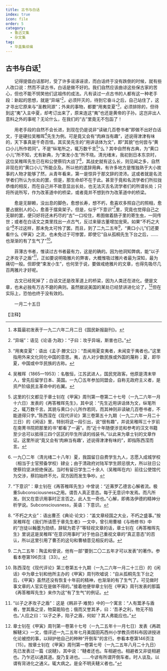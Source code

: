 ```yaml
---
title: 古书与白话
index: true
icon: file
order: 5
category:
  - 鲁迅文集
  - 杂文集
tag:  
  - 华盖集续编
---
```


## 古书与白话[^①]

　　记得提倡白话那时，受了许多谣诼诬谤，而白话终于没有跌倒的时候，就有些人改口说：然而不读古书，白话是做不好的。我们自然应该曲谅这些保古家的苦心，但也不能不悯笑他们这祖传的成法。凡有读过一点古书的人都有这一种老手段：新起的思想，就是“异端”[^②]，必须歼灭的，待到它奋斗之后，自己站住了，这才寻出它原来与“圣教同源”；外来的事物，都要“用夷变夏”[^③]，必须排除的，但待到这“夷”入主中夏，却考订出来了，原来连这“夷”也还是黄帝的子孙。这岂非出人意料之外的事呢？无论什么，在我们的“古”里竟无不包函了！

　　用老手段的自然不会长进，到现在仍是说非“读破几百卷书者”即做不出好白话文，于是硬拉吴稚晖[^④]先生为例。可是竟又会有“肉麻当有趣”，述说得津津有味的，天下事真是千奇百怪。其实吴先生的“用讲话体为文”，即“其貌”也何尝与“黄口小儿所作若同”。不是“纵笔所之，辄万数千言[^⑤]”么？其中自然有古典，为“黄口小儿”所不知，尤有新典，为“束发小生”所不晓。清光绪末，我初到日本东京时，这位吴稚晖先生已在和公使蔡钧大战了[^⑥]，其战史就有这么长，则见闻之多，自然非现在的“黄口小儿”所能企及。所以他的遣辞用典，有许多地方是惟独熟于大小故事的人物才能够了然，从青年看来，第一是惊异于那文辞的滂沛。这或者就是名流学者们所认为长处的罢，但是，那生命却不在于此。甚至于竟和名流学者们所拉拢恭维的相反，而在自己并不故意显出长处，也无法灭去名流学者们的所谓长处；只将所说所写，作为改革道中的桥梁，或者竟并不想到作为改革道中的桥梁。

　　愈是无聊赖，没出息的脚色，愈想长寿，想不朽，愈喜欢多照自己的照相，愈要占据别人的心，愈善于摆臭架子。但是，似乎“下意识”[^⑦]里，究竟也觉得自己之无聊的罢，便只好将还未朽尽的“古”一口咬住，希图做着肠子里的寄生虫，一同传世；或者在白话文之类里找出一点古气，反过来替古董增加宠荣。如果“不朽之大业”[^⑧]不过这样，那未免太可怜了罢。而且，到了二九二五年[^⑨]，“黄口小儿”们还要看什么《甲寅》之流，也未免过于可惨罢，即使它“自从孤桐先生下台之后，……也渐渐的有了生气了”[^⑩]。

　　菲薄古书者，惟读过古书者最有力，这是的确的。因为他洞知弊病，能“以子之矛攻子之盾”[^⑾]，正如要说明吸雅片的弊害，大概惟吸过雅片者最为深知，最为痛切一般。但即使“束发小生”，也何至于说，要做戒绝雅片的文章，也得先吸尽几百两雅片才好呢。

　　古文已经死掉了；白话文还是改革道上的桥梁，因为人类还在进化。便是文章，也未必独有万古不磨的典则。虽然据说美国的某处已经禁讲进化论了，[^⑿]但在实际上，恐怕也终于没有效的。

　　一月二十五日

【注释】

[^①]:本篇最初发表于一九二六年二月二日《国民新报副刊》。

[^②]:“异端”：语见《论语·为政》：“子曰：攻乎异端，斯害也已。”

[^③]:“用夷变夏”：语出《孟子·滕文公》：“吾闻用夏变夷者，未闻变于夷者也。”这里指用外来文化同化中国的意思。夷，古人对少数民族或外国的蔑称；夏，即华夏，中国或中华民族的古称。

[^④]:吴稚晖（1865—1953）：名敬恒，江苏武进人，国民党政客。他原是清末举人，曾先后留学日本、英国。一九〇五年参加同盟会，自称无政府主义者，是资产阶级民主革命中的右翼。

[^⑤]:这里的引文都见于章士钊在《甲寅》周刊第一卷第二十七号（一九二六年一月十六日）发表的《再答稚晖先生》，其中说：“先生近用讲话体为文，纵笔所之，辄万数千言。其貌与黄口小儿所作若同，而其神则非读破几百卷书者，不能道得只字。”陈西滢在《现代评论》第三卷第五十九期（一九二六年一月二十三日）的《闲话》里，特别将这一段引出，说“很有趣”，并说吴稚晖三十岁前在南菁书院把那里的书“都看了一遍”。而“近十年随便涉览和参考的汉文书籍至少总可以抵得三四个区区的毕生所读的线装书。”以此来为章士钊的文章作证。这里所说“竟又会有‘肉麻当有趣’，述说得津津有味的”，即指陈西滢而言。

[^⑥]:一九〇二年（清光绪二十八年）夏，我国留日自费学生九人，志愿入成城学校（相当于士官预备学校）肄业；由于清政府对陆军学生顾忌很大，所以驻日公使蔡钧坚决拒绝保送。当时有留日学生二十余人（吴稚晖在内）前往公使馆代为交涉，蔡钧始终不允，双方因而发生争吵。

[^⑦]:“下意识”：章士钊在《再答稚晖先生》中曾说：“近茀罗乙德言心解者流。极重Subconsciousness之用。谓吾人真正意态。每于无意识中发焉。而凡所发。则又在意识用事时正言否之。此人生一奇也。”心解，即弗洛伊德的精神分析学说。Subconsciousness，英语：下意识。

[^⑧]:“不朽之大业”：语出曹丕《典论·论文》：“盖文章经国之大业，不朽之盛事。”按吴稚晖在《我们所请愿于章先生者》一文中，曾引用曹植《与杨修书》中的“岂徒以翰墨为勋绩，辞赋为君子”等轻视文章的话，章士钊在《再答稚晖先生》里说这是吴稚晖“在意识用事时”对于他自己重视文章的“真正意态”的否认，所以这里引用了曹丕的这句和曹植意见相反的话。

[^⑨]:二九二五年：陶孟和曾说，他有一部“要到二〇二五年才可以发表”的著作。参看本卷第196页注〔33〕。

[^⑩]:陈西滢在《现代评论》第三卷第五十九期（一九二六年一月二十三日）的《闲话》中为章士钊和他所主办的《甲寅》周刊吹嘘说：“自从孤桐先生下台之后，《甲寅》虽然还没有恢复十年前的精神，也渐渐的有了生气了。可见做时事文章的人官实在是做不得的。”接着他便举章士钊在《甲寅》周刊发表的那篇《再答稚晖先生》来作为这“有了生气”的例证。

[^⑾]:“以子之矛攻子之盾”：这是《韩非子·难势》中的一个寓言：“人有鬻矛与盾者，誉其盾之坚，物莫能陷也；俄而又誉其矛，曰：‘吾矛之利，物无不陷也。’人应之曰：‘以子之矛，陷子之盾，何如’？其人弗能应也。”

[^⑿]:章士钊在《甲寅》周刊第一卷第十七号（一九二五年十一月七日）发表《再疏解轋义》一文，借评述一九二五年七月美国田芮西州小学教员师科布因讲授进化论被控的事，以辩护他自己的种种“开倒车”的言行。参看本卷第146页注〔15〕。按章士钊在《甲寅》周刊第一卷第七号（一九二五年八月二十九日）先已发表过一篇《说轋》，其中说：“轋者还也。车相避也。相避者又非徒相避也。乃乍还以通其道。旋乃复进也。……今谚有所谓开倒车者。时人谈及。以谓有背进化之通义。辄大病之。是全不明夫轋义者也。”
